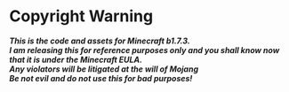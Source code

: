 # Copyright Warning
***This is the code and assets for Minecraft b1.7.3.  
I am releasing this for reference purposes only and you shall know now that it is under the Minecraft EULA.  
Any violators will be litigated at the will of Mojang  
Be not evil and do not use this for bad purposes!***
